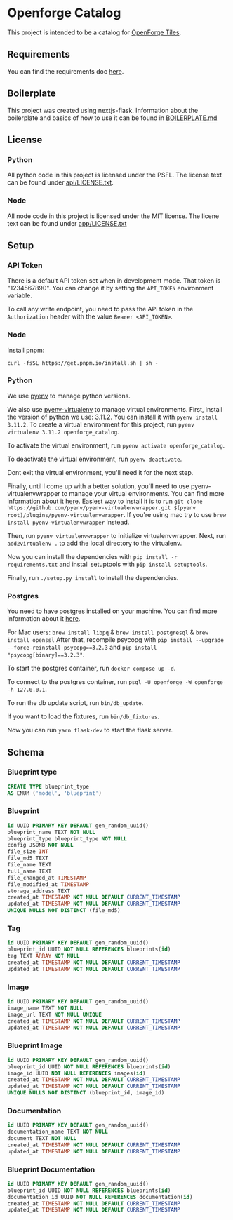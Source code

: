 # Openforge Catalog

This project is intended to be a catalog for [OpenForge Tiles](https://www.patreon.com/masterworktools).

## Requirements
You can find the requirements doc [here](https://docs.google.com/document/d/1AsAbTz99Y2m1czJOqDRBioZbbSjlf0wSlSYKCgjgMDo/edit?tab=t.0#heading=h.9nuedarlncyy).

## Boilerplate
This project was created using nextjs-flask.  Information about the boilerplate and basics of how to use it can be found in [BOILERPLATE.md](BOILERPLATE.md)

## License

### Python
All python code in this project is licensed under the PSFL.  The license text can be found under [api/LICENSE.txt](api/LICENSE.txt).

### Node
All node code in this project is licensed under the MIT license.  The licene text can be found under [app/LICENSE.txt](app/LICENSE.txt)

## Setup

### API Token
There is a default API token set when in development mode.  That token is "1234567890".  You can change it by setting the `API_TOKEN` environment variable.

To call any write endpoint, you need to pass the API token in the `Authorization` header with the value `Bearer <API_TOKEN>`.

### Node

Install pnpm:

`curl -fsSL https://get.pnpm.io/install.sh | sh -`

### Python
We use [pyenv](https://github.com/pyenv/pyenv) to manage python versions.

We also use [pyenv-virtualenv](https://github.com/pyenv/pyenv-virtualenv) to manage virtual environments.  First, install the version of python we use: 3.11.2.  You can install it with `pyenv install 3.11.2`.  To create a virtual environment for this project, run `pyenv virtualenv 3.11.2 openforge_catalog`. 

To activate the virtual environment, run `pyenv activate openforge_catalog`.

To deactivate the virtual environment, run `pyenv deactivate`.

Dont exit the virtual environment, you'll need it for the next step.


Finally, until I come up with a better solution, you'll need to use pyenv-virtualenvwrapper to manage your virtual environments.  You can find more information about it [here](https://github.com/pyenv/pyenv-virtualenvwrapper).  Easiest way to install it is to run `git clone https://github.com/pyenv/pyenv-virtualenvwrapper.git $(pyenv root)/plugins/pyenv-virtualenvwrapper`. If you're using mac try to use `brew install pyenv-virtualenvwrapper` instead.


Then, run `pyenv virtualenvwrapper` to initialize virtualenvwrapper.  Next, run `add2virtualenv .` to add the local directory to the virtualenv.

Now you can install the dependencies with `pip install -r requirements.txt` and install setuptools with `pip install setuptools`.

Finally, run `./setup.py install` to install the dependencies.

### Postgres
You need to have postgres installed on your machine.  You can find more information about it [here](https://www.postgresql.org/download/).

For Mac users: `brew install libpq` & `brew install postgresql` & `brew install openssl`
After that, recompile psycopg with `pip install --upgrade --force-reinstall psycopg==3.2.3` and `pip install "psycopg[binary]==3.2.3"`.


To start the postgres container, run `docker compose up -d`.

To connect to the postgres container, run `psql -U openforge -W openforge -h 127.0.0.1`.

To run the db update script, run `bin/db_update`.

If you want to load the fixtures, run `bin/db_fixtures`.

Now you can run `yarn flask-dev` to start the flask server.

## Schema
### Blueprint type

```sql
CREATE TYPE blueprint_type
AS ENUM ('model', 'blueprint')
```

### Blueprint

```sql
id UUID PRIMARY KEY DEFAULT gen_random_uuid()
blueprint_name TEXT NOT NULL
blueprint_type blueprint_type NOT NULL
config JSONB NOT NULL
file_size INT
file_md5 TEXT
file_name TEXT
full_name TEXT
file_changed_at TIMESTAMP
file_modified_at TIMESTAMP
storage_address TEXT
created_at TIMESTAMP NOT NULL DEFAULT CURRENT_TIMESTAMP
updated_at TIMESTAMP NOT NULL DEFAULT CURRENT_TIMESTAMP
UNIQUE NULLS NOT DISTINCT (file_md5)
```

### Tag

```sql
id UUID PRIMARY KEY DEFAULT gen_random_uuid()
blueprint_id UUID NOT NULL REFERENCES blueprints(id)
tag TEXT ARRAY NOT NULL
created_at TIMESTAMP NOT NULL DEFAULT CURRENT_TIMESTAMP
updated_at TIMESTAMP NOT NULL DEFAULT CURRENT_TIMESTAMP
```

### Image

```sql
id UUID PRIMARY KEY DEFAULT gen_random_uuid()
image_name TEXT NOT NULL
image_url TEXT NOT NULL UNIQUE
created_at TIMESTAMP NOT NULL DEFAULT CURRENT_TIMESTAMP
updated_at TIMESTAMP NOT NULL DEFAULT CURRENT_TIMESTAMP
```

### Blueprint Image

```sql
id UUID PRIMARY KEY DEFAULT gen_random_uuid()
blueprint_id UUID NOT NULL REFERENCES blueprints(id)
image_id UUID NOT NULL REFERENCES images(id)
created_at TIMESTAMP NOT NULL DEFAULT CURRENT_TIMESTAMP
updated_at TIMESTAMP NOT NULL DEFAULT CURRENT_TIMESTAMP
UNIQUE NULLS NOT DISTINCT (blueprint_id, image_id)
```

### Documentation

```sql
id UUID PRIMARY KEY DEFAULT gen_random_uuid()
documentation_name TEXT NOT NULL
document TEXT NOT NULL
created_at TIMESTAMP NOT NULL DEFAULT CURRENT_TIMESTAMP
updated_at TIMESTAMP NOT NULL DEFAULT CURRENT_TIMESTAMP
```

### Blueprint Documentation

```sql
id UUID PRIMARY KEY DEFAULT gen_random_uuid()
blueprint_id UUID NOT NULL REFERENCES blueprints(id)
documentation_id UUID NOT NULL REFERENCES documentation(id)
created_at TIMESTAMP NOT NULL DEFAULT CURRENT_TIMESTAMP
updated_at TIMESTAMP NOT NULL DEFAULT CURRENT_TIMESTAMP
```
